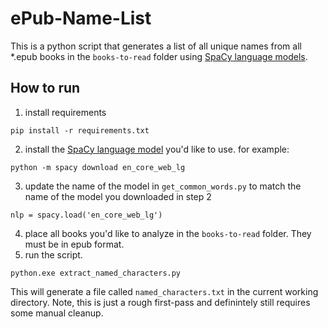 # ePub-Name-List
This is a python script that generates a list of all unique names from all *.epub books in the `books-to-read` folder using [SpaCy language models](https://spacy.io/models/en/).  

## How to run
1. install requirements
```
pip install -r requirements.txt
```
2. install the [SpaCy language model](https://spacy.io/models/en/) you'd like to use. for example:
```
python -m spacy download en_core_web_lg
```
3. update the name of the model in `get_common_words.py` to match the name of the model you downloaded in step 2
```
nlp = spacy.load('en_core_web_lg')
```
4. place all books you'd like to analyze in the `books-to-read` folder. They must be in epub format.
5. run the script. 
```
python.exe extract_named_characters.py
```
This will generate a file called `named_characters.txt` in the current working directory. Note, this is just a rough first-pass and definintely still requires some manual cleanup. 
